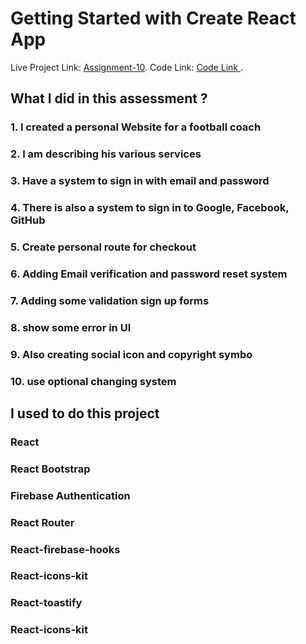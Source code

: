 # Getting Started with Create React App

Live Project Link: [Assignment-10](https://assignment-10-d013e.web.app/).
Code Link: [Code Link ](https://github.com/programming-hero-web-course-4/independent-service-provider-mdrifathossainme#readme).


## What I did in this  assessment ?
### 1. I created a personal Website for a football coach
### 2. I am describing his various services 
### 3. Have a system to sign in with email and password
### 4. There is also a system to sign in to Google, Facebook, GitHub
### 5. Create personal route for checkout
### 6. Adding Email verification and password reset system 
### 7. Adding some validation sign up forms
### 8. show some error in UI
### 9. Also creating social icon and copyright symbo
### 10. use optional  changing system

## I used to do this project

### React
### React Bootstrap
### Firebase Authentication
### React Router
### React-firebase-hooks
### React-icons-kit
### React-toastify
### React-icons-kit

